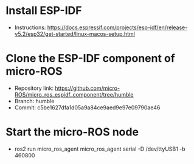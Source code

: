 # Install ESP-IDF
* Instructions: https://docs.espressif.com/projects/esp-idf/en/release-v5.2/esp32/get-started/linux-macos-setup.html

# Clone the ESP-IDF component of micro-ROS
* Repository link: https://github.com/micro-ROS/micro_ros_espidf_component/tree/humble
* Branch: humble
* Commit: c5be1627dfa1d05a9a84ce9aed9e97e09790ae46

# Start the micro-ROS node
* ros2 run micro_ros_agent micro_ros_agent serial -D /dev/ttyUSB1 -b 460800
